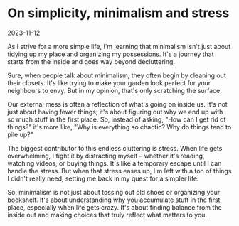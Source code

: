 # On simplicity, minimalism and stress

2023-11-12 

As I strive for a more simple life, I'm learning that minimalism isn't just about tidying up my place and organizing my possessions. It's a journey that starts from the inside and goes way beyond decluttering.

Sure, when people talk about minimalism, they often begin by cleaning out their closets. It's like trying to make your garden look perfect for your neighbours to envy. But in my opinion, that's only scratching the surface.

Our external mess is often a reflection of what's going on inside us. It's not just about having fewer things; it's about figuring out why we end up with so much stuff in the first place. So, instead of asking, "How can I get rid of things?" it's more like, "Why is everything so chaotic? Why do things tend to pile up?"

The biggest contributor to this endless cluttering is stress. When life gets overwhelming, I fight it by distracting myself – whether it's reading, watching videos, or buying things. It's like a temporary escape until I can handle the stress. But when that stress eases up, I'm left with a ton of things I didn't really need, setting me back in my quest for a simpler life.

So, minimalism is not just about tossing out old shoes or organizing your bookshelf. It's about understanding why you accumulate stuff in the first place, especially when life gets crazy. It's about finding balance from the inside out and making choices that truly reflect what matters to you.
